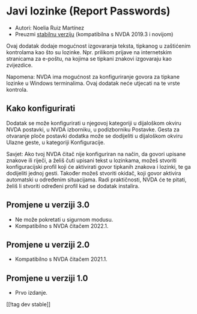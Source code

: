 # Javi lozinke (Report Passwords) #

* Autori: Noelia Ruiz Martínez
* Preuzmi [stabilnu verziju][1] (kompatibilna s NVDA 2019.3 i novijom)

Ovaj dodatak dodaje mogućnost izgovaranja teksta, tipkanog u zaštićenim
kontrolama kao što su lozinke. Npr. prilikom prijave na internetskim
stranicama za e-poštu, na kojima se tipkani znakovi izgovaraju kao
zvijezdice.

Napomena: NVDA ima mogućnost za konfiguriranje govora za tipkane lozinke u
Windows terminalima. Ovaj dodatak neće utjecati na te vrste kontrola.

## Kako konfigurirati

Dodatak se može konfigurirati u njegovoj kategoriji u dijaloškom okviru NVDA
postavki, u NVDA izborniku, u podizborniku Postavke. Gesta za otvaranje
ploče postavki dodatka može se dodijeliti u dijaloškom okviru Ulazne geste,
u kategoriji Konfiguracije.

Savjet: Ako tvoj NVDA čitač nije konfiguriran na način, da govori upisane
znakove ili riječi, a želiš čuti upisani tekst u lozinkama, možeš stvoriti
konfiguracijski profil koji će aktivirati govor tipkanih znakova i lozinki,
te ga dodijeliti jednoj gesti. Također možeš stvoriti okidač, koji govor
aktivira automatski u određenim situacijama. Radi praktičnosti, NVDA će te
pitati, želiš li stvoriti određeni profil kad se dodatak instalira.

## Promjene u verziji 3.0 ##
* Ne može pokretati u sigurnom modusu.
* Kompatibilno s NVDA čitačem 2022.1.

## Promjene u verziji 2.0 ##
* Kompatibilno s NVDA čitačem 2021.1.

## Promjene u verziji 1.0 ##
* Prvo izdanje.

[[!tag dev stable]]

[1]: https://addons.nvda-project.org/files/get.php?file=reportPasswords
